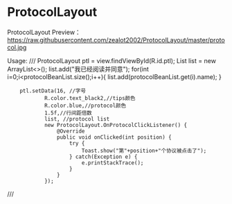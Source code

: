 # ProtocolLayout
ProtocolLayout
Preview：
https://raw.githubusercontent.com/zealot2002/ProtocolLayout/master/protocol.jpg

Usage:
///
ProtocolLayout ptl = view.findViewById(R.id.ptl);
        List<String> list = new ArrayList<>();
        list.add("我已经阅读并同意");
        for(int i=0;i<protocolBeanList.size();i++){
            list.add(protocolBeanList.get(i).name);
        }

        ptl.setData(16, //字号
                R.color.text_black2,//tips颜色
                R.color.blue,//protocol颜色
                1.5f,//行间距倍数
                list, //protocol list
                new ProtocolLayout.OnProtocolClickListener() {
                    @Override
                    public void onClicked(int position) {
                        try {
                            Toast.show("第"+position+"个协议被点击了");
                        } catch(Exception e) {
                            e.printStackTrace();
                        }
                    }
                });
///
